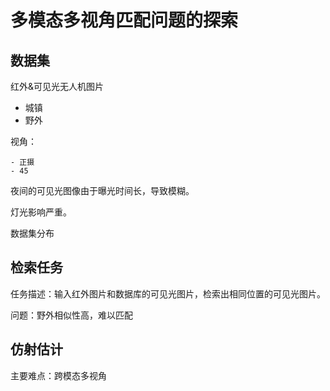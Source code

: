 # 多模态多视角匹配问题的探索

## 数据集

红外&可见光无人机图片

- 城镇
- 野外

视角：

	- 正摄
	- 45

夜间的可见光图像由于曝光时间长，导致模糊。

灯光影响严重。



数据集分布



## 检索任务

任务描述：输入红外图片和数据库的可见光图片，检索出相同位置的可见光图片。

问题：野外相似性高，难以匹配



## 仿射估计

主要难点：跨模态多视角

